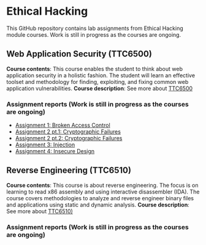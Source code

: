 # Ethical Hacking
This GitHub repository contains lab assignments from Ethical Hacking module courses. Work is still in progress as the courses are ongoing.


## Web Application Security (TTC6500)

**Course contents**:  This course enables the student to think about web application security in a holistic fashion. The student will learn an effective toolset and methodology for finding, exploiting, and fixing common web application vulnerabilities. 
**Course description**: See more about [TTC6500](https://opetussuunnitelmat.peppi.jamk.fi/48/en/59/82940/917/0/40008?lang=en)

### Assignment reports (Work is still in progress as the courses are ongoing)
* [Assignment 1: Broken Access Control](/webAppSec/Rep1.pdf)
* [Assignment 2 pt.1: Cryptographic Failures](/webAppSec/Rep2_1.pdf)
* [Assignment 2 pt.2: Cryptographic Failures](/webAppSec/Rep2_2.pdf)
* [Assignment 3: Injection](/webAppSec/Rep3.pdf)
* [Assignment 4: Insecure Design](/webAppSec/Rep4.pdf)



## Reverse Engineering (TTC6510)

**Course contents**: This course is about reverse engineering. The focus is on learning to read x86 assembly and using interactive disassembler (IDA). The course covers methodologies to analyze and reverse engineer binary files and applications using static and dynamic analysis.
**Course description**: See more about [TTC6510)](https://opetussuunnitelmat.peppi.jamk.fi/48/en/59/82940/917/0/40010?lang=en)
### Assignment reports (Work is still in progress as the courses are ongoing)

